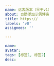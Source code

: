 ```yaml
---
name: 远古版本（早于v1）
about: 自助添加示例博客
title: https://
labels: 'v0'
assignees: ''

---
```

```yaml
name:
avatar:
tags: [标签1, 标签2]
desc:
```
